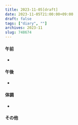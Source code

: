 ```yaml
---
title: 2023-11-05[draft]
date: 2023-11-05T21:00:00+09:00
draft: false
tags: ["diary", ""]
archives: 2023-11
slug: 748674
---
```

#### 午前
- 
#### 午後
- 
#### 体調
- 
#### その他